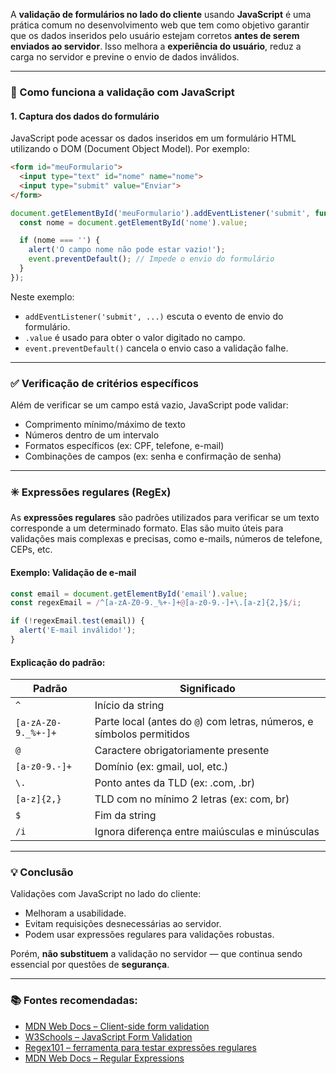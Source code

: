 A **validação de formulários no lado do cliente** usando **JavaScript** é uma prática comum no desenvolvimento web que tem como objetivo garantir que os dados inseridos pelo usuário estejam corretos **antes de serem enviados ao servidor**. Isso melhora a **experiência do usuário**, reduz a carga no servidor e previne o envio de dados inválidos.

---

### 🧩 Como funciona a validação com JavaScript

#### 1. **Captura dos dados do formulário**

JavaScript pode acessar os dados inseridos em um formulário HTML utilizando o DOM (Document Object Model). Por exemplo:

```html
<form id="meuFormulario">
  <input type="text" id="nome" name="nome">
  <input type="submit" value="Enviar">
</form>
```

```javascript
document.getElementById('meuFormulario').addEventListener('submit', function(event) {
  const nome = document.getElementById('nome').value;

  if (nome === '') {
    alert('O campo nome não pode estar vazio!');
    event.preventDefault(); // Impede o envio do formulário
  }
});
```

Neste exemplo:

* `addEventListener('submit', ...)` escuta o evento de envio do formulário.
* `.value` é usado para obter o valor digitado no campo.
* `event.preventDefault()` cancela o envio caso a validação falhe.

---

### ✅ Verificação de critérios específicos

Além de verificar se um campo está vazio, JavaScript pode validar:

* Comprimento mínimo/máximo de texto
* Números dentro de um intervalo
* Formatos específicos (ex: CPF, telefone, e-mail)
* Combinações de campos (ex: senha e confirmação de senha)

---

### ✳️ Expressões regulares (RegEx)

As **expressões regulares** são padrões utilizados para verificar se um texto corresponde a um determinado formato. Elas são muito úteis para validações mais complexas e precisas, como e-mails, números de telefone, CEPs, etc.

#### Exemplo: Validação de e-mail

```javascript
const email = document.getElementById('email').value;
const regexEmail = /^[a-zA-Z0-9._%+-]+@[a-z0-9.-]+\.[a-z]{2,}$/i;

if (!regexEmail.test(email)) {
  alert('E-mail inválido!');
}
```

#### Explicação do padrão:

| Padrão              | Significado                                                           |
| ------------------- | --------------------------------------------------------------------- |
| `^`                 | Início da string                                                      |
| `[a-zA-Z0-9._%+-]+` | Parte local (antes do `@`) com letras, números, e símbolos permitidos |
| `@`                 | Caractere obrigatoriamente presente                                   |
| `[a-z0-9.-]+`       | Domínio (ex: gmail, uol, etc.)                                        |
| `\.`                | Ponto antes da TLD (ex: .com, .br)                                    |
| `[a-z]{2,}`         | TLD com no mínimo 2 letras (ex: com, br)                              |
| `$`                 | Fim da string                                                         |
| `/i`                | Ignora diferença entre maiúsculas e minúsculas                        |

---

### 💡 Conclusão

Validações com JavaScript no lado do cliente:

* Melhoram a usabilidade.
* Evitam requisições desnecessárias ao servidor.
* Podem usar expressões regulares para validações robustas.

Porém, **não substituem** a validação no servidor — que continua sendo essencial por questões de **segurança**.

---

### 📚 Fontes recomendadas:

* [MDN Web Docs – Client-side form validation](https://developer.mozilla.org/en-US/docs/Learn/Forms/Form_validation)
* [W3Schools – JavaScript Form Validation](https://www.w3schools.com/js/js_validation.asp)
* [Regex101 – ferramenta para testar expressões regulares](https://regex101.com/)
* [MDN Web Docs – Regular Expressions](https://developer.mozilla.org/en-US/docs/Web/JavaScript/Guide/Regular_Expressions)


